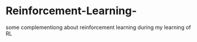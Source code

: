 # Reinforcement-Learning-
some complementiong about reinforcement learning during my learning of RL
